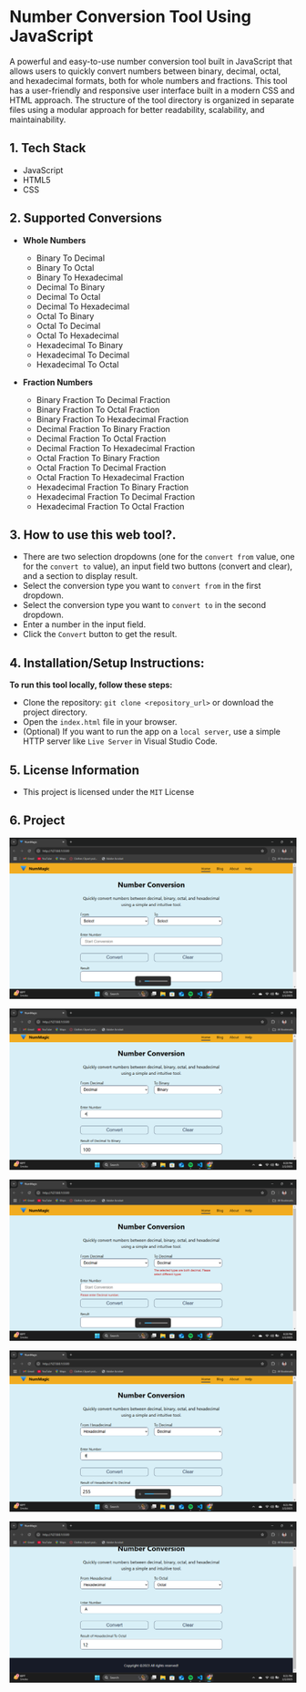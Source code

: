 # Number Conversion Tool Using JavaScript

A powerful and easy-to-use number conversion tool built in JavaScript that allows users to quickly convert numbers between binary, decimal, octal, and hexadecimal formats, both for whole numbers and fractions. This tool has a user-friendly and responsive user interface built in a modern CSS and HTML approach. The structure of the tool directory is organized in separate files using a modular approach for better readability, scalability, and maintainability.

## 1. Tech Stack
- JavaScript
- HTML5
- CSS

## 2. Supported Conversions
 - **Whole Numbers**
    + Binary To Decimal
    + Binary To Octal
    + Binary To Hexadecimal
    + Decimal To Binary
    + Decimal To Octal
    + Decimal To Hexadecimal
    + Octal To Binary
    + Octal To Decimal
    + Octal To Hexadecimal
    + Hexadecimal To Binary
    + Hexadecimal To Decimal
    + Hexadecimal To Octal

 - **Fraction Numbers**
    + Binary Fraction To Decimal Fraction
    + Binary Fraction To Octal Fraction
    + Binary Fraction To Hexadecimal Fraction
    + Decimal Fraction To Binary Fraction
    + Decimal Fraction To Octal Fraction
    + Decimal Fraction To Hexadecimal Fraction
    + Octal Fraction To Binary Fraction
    + Octal Fraction To Decimal Fraction
    + Octal Fraction To Hexadecimal Fraction
    + Hexadecimal Fraction To Binary Fraction
    + Hexadecimal Fraction To Decimal Fraction
    + Hexadecimal Fraction To Octal Fraction

## 3. How to use this web tool?.
- There are two selection dropdowns (one for the `convert from` value, one for the `convert to` value), an input field two buttons (convert and clear), and a section to display result.
- Select the conversion type you want to `convert from` in the first dropdown. 
- Select the conversion type you want to `convert to` in the second dropdown.
- Enter a number in the input field. 
- Click the `Convert` button to get the result.

## 4. Installation/Setup Instructions:

**To run this tool locally, follow these steps:**
- Clone the repository: `git clone <repository_url>` or download the project directory.
- Open the `index.html` file in your browser.
- (Optional) If you want to run the app on a `local server`, use a simple HTTP server like `Live Server` in Visual Studio Code. 

## 5. License Information
- This project is licensed under the `MIT` License 

## 6. Project 

!["Defualt View"](https://github.com/Frontend-Code20/number-conversion/blob/main/images/project_preview/defualt.png)

!["Decimal to Binary"](https://github.com/Frontend-Code20/number-conversion/blob/main/images/project_preview/decimal.png)

!["Error View"](https://github.com/Frontend-Code20/number-conversion/blob/main/images/project_preview/error.png)

!["Hexadecimal to decimal"](https://github.com/Frontend-Code20/number-conversion/blob/main/images/project_preview/hexa.png)

!["Hexadecimal to octal"](https://github.com/Frontend-Code20/number-conversion/blob/main/images/project_preview/hexaOctal.png)